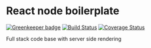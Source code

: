 # React node boilerplate

[![Greenkeeper badge](https://badges.greenkeeper.io/ayush000/js_stack_v2.svg)](https://greenkeeper.io/)
[![Build Status](https://travis-ci.org/ayush000/js_stack_v2.svg?branch=master)](https://travis-ci.org/ayush000/js_stack_v2)
[![Coverage Status](https://coveralls.io/repos/github/ayush000/js_stack_v2/badge.svg?branch=master)](https://coveralls.io/github/ayush000/js_stack_v2?branch=master)

Full stack code base with server side rendering